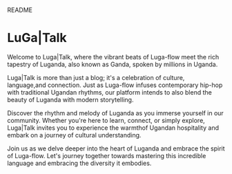 README

# LuGa|Talk

Welcome to Luga|Talk, where the vibrant beats of Luga-flow meet the rich tapestry of Luganda, also known as Ganda, spoken by millions in Uganda.

Luga|Talk is more than just a blog; it's a celebration of culture, language,and connection. Just as Luga-flow infuses contemporary hip-hop with traditional Ugandan rhythms, our platform intends to also blend the beauty of Luganda with modern storytelling.

Discover the rhythm and melody of Luganda as you immerse yourself in our community. Whether you're here to learn, connect, or simply explore, Luga|Talk invites you to experience the warmthof Ugandan hospitality and embark on a journey of cultural understanding.

Join us as we delve deeper into the heart of Luganda and embrace the spirit of Luga-flow. Let's journey together towards mastering this incredible language and embracing the diversity it embodies.

